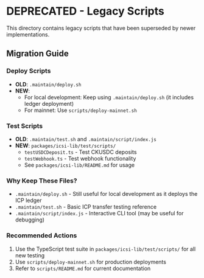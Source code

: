 # DEPRECATED - Legacy Scripts

This directory contains legacy scripts that have been superseded by newer implementations.

## Migration Guide

### Deploy Scripts

- **OLD**: `.maintain/deploy.sh`
- **NEW**:
  - For local development: Keep using `.maintain/deploy.sh` (it includes ledger deployment)
  - For mainnet: Use `scripts/deploy-mainnet.sh`

### Test Scripts

- **OLD**: `.maintain/test.sh` and `.maintain/script/index.js`
- **NEW**: `packages/icsi-lib/test/scripts/`
  - `testUSDCDeposit.ts` - Test CKUSDC deposits
  - `testWebhook.ts` - Test webhook functionality
  - See `packages/icsi-lib/README.md` for usage

### Why Keep These Files?

- `.maintain/deploy.sh` - Still useful for local development as it deploys the ICP ledger
- `.maintain/test.sh` - Basic ICP transfer testing reference
- `.maintain/script/index.js` - Interactive CLI tool (may be useful for debugging)

### Recommended Actions

1. Use the TypeScript test suite in `packages/icsi-lib/test/scripts/` for all new testing
2. Use `scripts/deploy-mainnet.sh` for production deployments
3. Refer to `scripts/README.md` for current documentation
